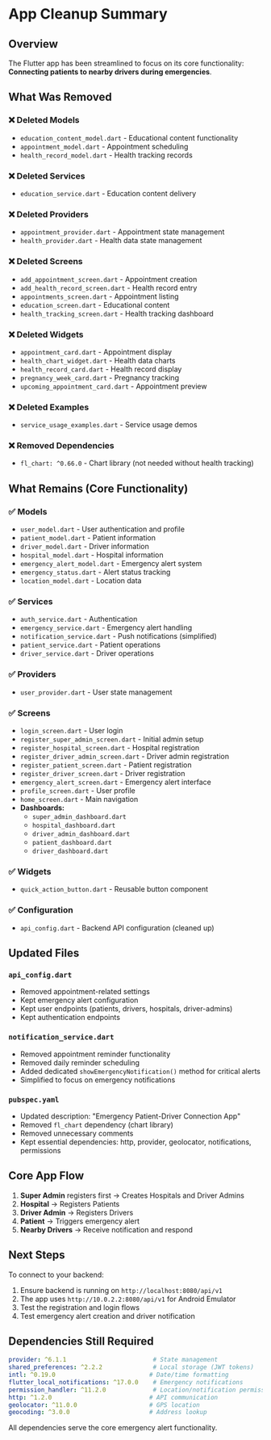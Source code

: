 # App Cleanup Summary

## Overview
The Flutter app has been streamlined to focus on its core functionality: **Connecting patients to nearby drivers during emergencies**.

## What Was Removed

### ❌ Deleted Models
- `education_content_model.dart` - Educational content functionality
- `appointment_model.dart` - Appointment scheduling
- `health_record_model.dart` - Health tracking records

### ❌ Deleted Services
- `education_service.dart` - Education content delivery

### ❌ Deleted Providers
- `appointment_provider.dart` - Appointment state management
- `health_provider.dart` - Health data state management

### ❌ Deleted Screens
- `add_appointment_screen.dart` - Appointment creation
- `add_health_record_screen.dart` - Health record entry
- `appointments_screen.dart` - Appointment listing
- `education_screen.dart` - Educational content
- `health_tracking_screen.dart` - Health tracking dashboard

### ❌ Deleted Widgets
- `appointment_card.dart` - Appointment display
- `health_chart_widget.dart` - Health data charts
- `health_record_card.dart` - Health record display
- `pregnancy_week_card.dart` - Pregnancy tracking
- `upcoming_appointment_card.dart` - Appointment preview

### ❌ Deleted Examples
- `service_usage_examples.dart` - Service usage demos

### ❌ Removed Dependencies
- `fl_chart: ^0.66.0` - Chart library (not needed without health tracking)

## What Remains (Core Functionality)

### ✅ Models
- `user_model.dart` - User authentication and profile
- `patient_model.dart` - Patient information
- `driver_model.dart` - Driver information
- `hospital_model.dart` - Hospital information
- `emergency_alert_model.dart` - Emergency alert system
- `emergency_status.dart` - Alert status tracking
- `location_model.dart` - Location data

### ✅ Services
- `auth_service.dart` - Authentication
- `emergency_service.dart` - Emergency alert handling
- `notification_service.dart` - Push notifications (simplified)
- `patient_service.dart` - Patient operations
- `driver_service.dart` - Driver operations

### ✅ Providers
- `user_provider.dart` - User state management

### ✅ Screens
- `login_screen.dart` - User login
- `register_super_admin_screen.dart` - Initial admin setup
- `register_hospital_screen.dart` - Hospital registration
- `register_driver_admin_screen.dart` - Driver admin registration
- `register_patient_screen.dart` - Patient registration
- `register_driver_screen.dart` - Driver registration
- `emergency_alert_screen.dart` - Emergency alert interface
- `profile_screen.dart` - User profile
- `home_screen.dart` - Main navigation
- **Dashboards:**
  - `super_admin_dashboard.dart`
  - `hospital_dashboard.dart`
  - `driver_admin_dashboard.dart`
  - `patient_dashboard.dart`
  - `driver_dashboard.dart`

### ✅ Widgets
- `quick_action_button.dart` - Reusable button component

### ✅ Configuration
- `api_config.dart` - Backend API configuration (cleaned up)

## Updated Files

### `api_config.dart`
- Removed appointment-related settings
- Kept emergency alert configuration
- Kept user endpoints (patients, drivers, hospitals, driver-admins)
- Kept authentication endpoints

### `notification_service.dart`
- Removed appointment reminder functionality
- Removed daily reminder scheduling
- Added dedicated `showEmergencyNotification()` method for critical alerts
- Simplified to focus on emergency notifications

### `pubspec.yaml`
- Updated description: "Emergency Patient-Driver Connection App"
- Removed `fl_chart` dependency (chart library)
- Removed unnecessary comments
- Kept essential dependencies: http, provider, geolocator, notifications, permissions

## Core App Flow

1. **Super Admin** registers first → Creates Hospitals and Driver Admins
2. **Hospital** → Registers Patients
3. **Driver Admin** → Registers Drivers
4. **Patient** → Triggers emergency alert
5. **Nearby Drivers** → Receive notification and respond

## Next Steps

To connect to your backend:
1. Ensure backend is running on `http://localhost:8080/api/v1`
2. The app uses `http://10.0.2.2:8080/api/v1` for Android Emulator
3. Test the registration and login flows
4. Test emergency alert creation and driver notification

## Dependencies Still Required

```yaml
provider: ^6.1.1                        # State management
shared_preferences: ^2.2.2              # Local storage (JWT tokens)
intl: ^0.19.0                          # Date/time formatting
flutter_local_notifications: ^17.0.0    # Emergency notifications
permission_handler: ^11.2.0             # Location/notification permissions
http: ^1.2.0                           # API communication
geolocator: ^11.0.0                    # GPS location
geocoding: ^3.0.0                      # Address lookup
```

All dependencies serve the core emergency alert functionality.
